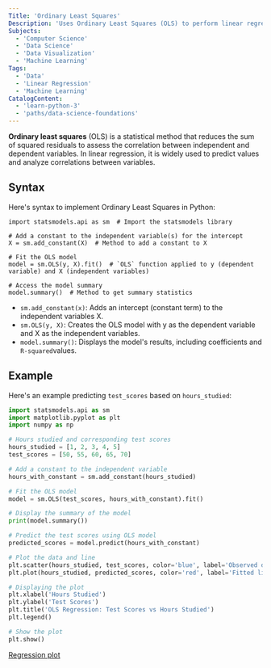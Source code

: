 ```yaml
---
Title: 'Ordinary Least Squares' 
Description: 'Uses Ordinary Least Squares (OLS) to perform linear regression in order to reduce prediction errors and evaluate associations between variables.' 
Subjects:
  - 'Computer Science'
  - 'Data Science'
  - 'Data Visualization'
  - 'Machine Learning'
Tags:
  - 'Data'
  - 'Linear Regression'
  - 'Machine Learning'
CatalogContent: 
  - 'learn-python-3'
  - 'paths/data-science-foundations'
---
```


**Ordinary least squares** (OLS) is a statistical method that reduces the sum of squared residuals to assess the correlation between independent and dependent variables. In linear regression, it is widely used to predict values and analyze correlations between variables.  

## Syntax

Here's syntax to implement Ordinary Least Squares in Python:

```pseudo
import statsmodels.api as sm  # Import the statsmodels library

# Add a constant to the independent variable(s) for the intercept
X = sm.add_constant(X)  # Method to add a constant to X

# Fit the OLS model
model = sm.OLS(y, X).fit()  # `OLS` function applied to y (dependent variable) and X (independent variables)

# Access the model summary
model.summary()  # Method to get summary statistics
```

- `sm.add_constant(x)`: Adds an intercept (constant term) to the independent variables X.
- `sm.OLS(y, X)`: Creates the OLS model with y as the dependent variable and X as the independent variables.
- `model.summary()`: Displays the model's results, including coefficients and `R-squared`values.

## Example

Here's an example predicting `test_scores` based on `hours_studied`:

```py
import statsmodels.api as sm
import matplotlib.pyplot as plt
import numpy as np

# Hours studied and corresponding test scores
hours_studied = [1, 2, 3, 4, 5]  
test_scores = [50, 55, 60, 65, 70]

# Add a constant to the independent variable
hours_with_constant = sm.add_constant(hours_studied)

# Fit the OLS model
model = sm.OLS(test_scores, hours_with_constant).fit()

# Display the summary of the model
print(model.summary())

# Predict the test scores using OLS model
predicted_scores = model.predict(hours_with_constant)

# Plot the data and line
plt.scatter(hours_studied, test_scores, color='blue', label='Observed data')
plt.plot(hours_studied, predicted_scores, color='red', label='Fitted line')

# Displaying the plot
plt.xlabel('Hours Studied')
plt.ylabel('Test Scores')
plt.title('OLS Regression: Test Scores vs Hours Studied')
plt.legend()

# Show the plot
plt.show()
```
[Regression plot](https://raw.githubusercontent.com/Codecademy/docs/main/media/ols-model-example.png)